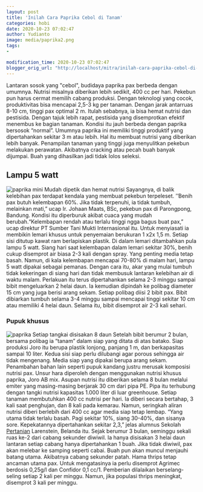 ```yaml
---
layout: post
title: 'Inilah Cara Paprika Cebol di Tanam'
categories: hobi
date: 2020-10-23 07:02:47
author: Yudianto
image: media/paprika2.png
tags:
- 

modification_time: 2020-10-23 07:02:47
blogger_orig_url: "http://localhost/mitra/inilah-cara-paprika-cebol-di-tanam.html"
---
```


Lantaran sosok yang "cebol", budidaya paprika pax berbeda dengan umumnya.
Nutrisi misalnya diberikan lebih sedikit, 400 cc per hari. Pekebun pun harus
cermat memilih cabang produksi. Dengan teknologi yang cocok, produktivitas
bisa mencapai 2,5-3 kg per tanaman. Dengan jarak antarruas 8-10 cm, tinggi pax
optimal 2 m. Itulah sebabnya, ia bisa hemat nutrisi dan pestisida. Dengan
tajuk lebih rapat, pestisida yang disemprotkan efektif menembus ke bagian
tanaman. Kondisi itu jauh berbeda dengan paprika bersosok “normal”. Umumnya
paprika ini memiliki tinggi produktif yang dipertahankan sekitar 3 m atau
lebih. Hal itu membuat nutrisi yang diberikan lebih banyak. Penampilan tanaman
yang tinggi juga menyulitkan pekebun melakukan perawatan. Akibatnya cracking
atau pecah buah banyak dijumpai. Buah yang dihasilkan jadi tidak lolos
seleksi.

## Lampu 5 watt

![paprika
mini](https://1.bp.blogspot.com/-073T1dvOMWI/X5J_SlNU0gI/AAAAAAAABuM/1o5fXTFKZdcrHiakZOIEyqhnOEFzFFmhwCLcBGAsYHQ/s675/paprika%2Bcebol1.jpg)
Mudah dipetik dan hemat nutrisi Sayangnya, di balik kelebihan pax terdapat
kendala yang membuat pekebun terpeleset. ’’Benih pax butuh kelembapan 60%.
Jika tidak terpenuhi, ia tidak tumbuh, melainkan mati,” ucap Ir. Johaan Maats,
BSc, pekebun pax di Parongpong, Bandung. Kondisi itu diperburuk akibat cuaca
yang mudah berubah.“Kelembapan rendah atau terlalu tinggi ngga bagus buat
pax,” ucap direktur PT Sumber Tani Mukti Internasional itu. Untuk menyiasati
ia membikin lemari khusus untuk penyemaian berukuran 1 x2x 1,5 m. Setiap sisi
ditutup kawat ram berlapiskan plastik. Di dalam lemari ditambahkan pula lampu
5 watt. Siang hari saat kelembapan dalam lemari sekitar 30%, benih cukup
disemprot air biasa 2-3 kali dengan spray. Yang penting media tetap basah.
Namun, di kala kelembapan mencapai 70-80% di malam hari, lampu 5 watt dipakai
sebagai pemanas. Dengan cara itu, akar yang mulai tumbuh tidak kekeringan di
siang hari dan tidak membusuk lantaran kelebihan air di waktu malam. Perlakuan
itu terus dipertahankan selama 2-3 minggu sampai bibit mengeluarkan 2 helai
daun. Ia kemudian dipindah ke polibag diameter 15 cm yang juga berisi arang
sekam. Setiap polibag diisi 2 bibit pax. Bibit dibiarkan tumbuh selama 3-4
minggu sampai mencapai tinggi sekitar 10 cm atau memiliki 4 helai daun. Selama
itu, bibit disemprot air 2-3 kali sehari.

### Pupuk khusus

![paprika](https://1.bp.blogspot.com/-8Qk_Irrb4TI/X5J_SdzceyI/AAAAAAAABuI/4o8yWWzWzfcSk_k67XEnFdPxWutswSHwgCLcBGAsYHQ/s677/paprika.jpg)
Setiap tangkai disisakan 8 daun Setelah bibit berumur 2 bulan, bersama polibag
ia “tanam” dalam siap yang ditata di atas batako. Siap produksi Joro itu
berupa plastik lonjong, panjang 1 m, dan berkapasitas sampai 10 liter. Kedua
sisi siap perlu dilubangi agar porous sehingga air tidak mengenang. Media siap
yang dipakai berupa arang sekam. Penambahan bahan lain seperti pupuk kandang
justru merusak komposisi nutrisi pax. Unsur hara diperoleh dengan menggunakan
nutrisi khusus paprika, Joro AB mix. Asupan nutrisi itu diberikan selama 8
bulan melalui emiter yang masing-masing berjarak 30 cm dari pipa PE. Pipa itu
terhubung dengan tangki nutrisi kapasitas 1.000 liter di luar greenhouse.
Setiap tanaman membutuhkan 400 cc nutrisi per hari. Ia diberi secara bertahap,
3 kali saat penghujan, dan 8 kali pada kemarau. Namun, seringkah aliran
nutrisi diberi berlebih dari 400 cc agar media siap tetap lembap. “Yang utama
tidak terlalu basah. Pagi sekitar 10%, siang 30-40%, dan sisanya sore.
Kepekatannya dipertahankan sekitar 2,3,” jelas alumnus Sekolah
[Pertanian](http://127.0.0.1/mitra/pertanian "Pertanian") Larenstein, Belanda
itu. Sejak berumur 3 bulan, seminggu sekali ruas ke-2 dari cabang sekunder
diwiwil. Ia hanya disisakan 3 helai daun lantaran setiap cabang hanya
dipertahankan 1 buah. Jika tidak diwiwil, pax akan melebar ke samping seperti
cabai. Buah pun akan muncul menjauhi batang utama. Akibatnya cabang sekunder
patah. Hama thrips tetap ancaman utama pax. Untuk mengatasinya ia perlu
disemprot Agrimec berdosis 0,25g/l dan Confidor 0,1 cc/1. Pemberian dilalaikan
berselang-seling setiap 2 kali per minggu. Namun, jika populasi thrips
meningkat, disemprot 3 kali per minggu.


